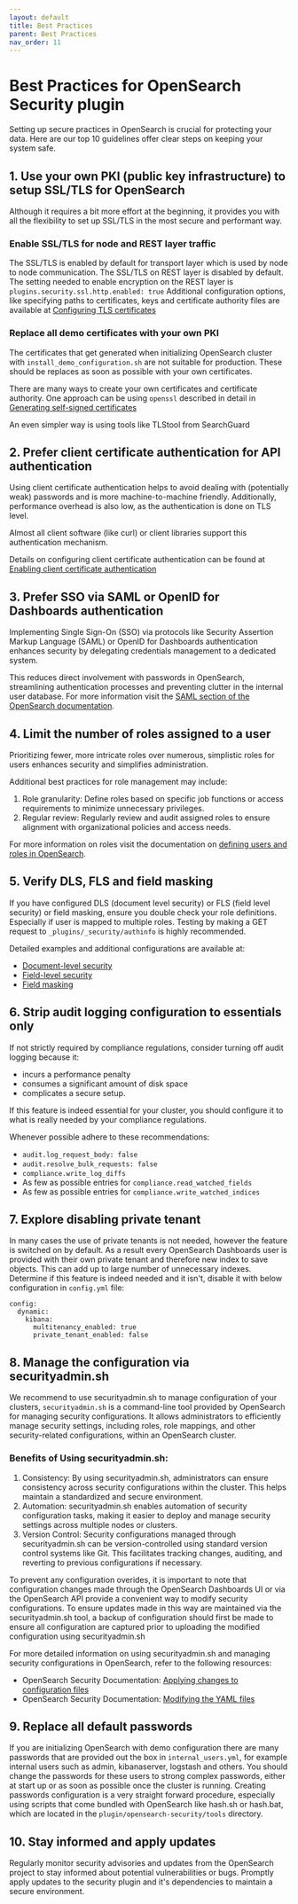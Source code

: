 ```yaml
---
layout: default
title: Best Practices
parent: Best Practices
nav_order: 11
---
```


# Best Practices for OpenSearch Security plugin

Setting up secure practices in OpenSearch is crucial for protecting your data. Here are our top 10 guidelines offer clear steps on keeping your system safe.

## 1. Use your own PKI (public key infrastructure) to setup SSL/TLS for OpenSearch

Although it requires a bit more effort at the beginning, it provides you with all the flexibility to set up SSL/TLS in the most secure and performant way.

### Enable SSL/TLS for node and REST layer traffic
The SSL/TLS is enabled by default for transport layer which is used by node to node communication. The SSL/TLS on REST layer is disabled by default.
The setting needed to enable encryption on the REST layer is `plugins.security.ssl.http.enabled: true`
Additional configuration options, like specifying paths to certificates, keys and certificate authority files are available at [Configuring TLS certificates]({{site.url}}{{site.baseurl}}/security/configuration/tls/)

### Replace all demo certificates with your own PKI
The certificates that get generated when initializing OpenSearch cluster with `install_demo_configuration.sh` are not suitable for production. These should be replaces as soon as possible with your own certificates.

There are many ways to create your own certificates and certificate authority. One approach can be using `openssl` described in detail in [Generating self-signed certificates]({{site.url}}{{site.baseurl}}/security/configuration/generate-certificates/)

An even simpler way is using tools like TLStool from SearchGuard


## 2. Prefer client certificate authentication for API authentication

Using client certificate authentication helps to avoid dealing with (potentially weak) passwords and is more machine-to-machine friendly. Additionally, performance overhead is also low, as the authentication is done on TLS level.

Almost all client software (like curl) or client libraries support this authentication mechanism.

Details on configuring client certificate authentication can be found at [Enabling client certificate authentication]({{site.url}}{{site.baseurl}}/security/authentication-backends/client-auth/#enabling-client-certificate-authentication)


## 3. Prefer SSO via SAML or OpenID for Dashboards authentication

Implementing Single Sign-On (SSO) via protocols like Security Assertion Markup Language (SAML) or OpenID for Dashboards authentication enhances security by delegating credentials management to a dedicated system.

This reduces direct involvement with passwords in OpenSearch, streamlining authentication processes and preventing clutter in the internal user database. For more information visit the [SAML section of the OpenSearch documentation]({{site.url}}{{site.baseurl}}/security/authentication-backends/saml/).

## 4. Limit the number of roles assigned to a user

Prioritizing fewer, more intricate roles over numerous, simplistic roles for users enhances security and simplifies administration.

Additional best practices for role management may include:

1. Role granularity: Define roles based on specific job functions or access requirements to minimize unnecessary privileges.
2. Regular review: Regularly review and audit assigned roles to ensure alignment with organizational policies and access needs.

For more information on roles visit the documentation on [defining users and roles in OpenSearch]({{site.url}}{{site.baseurl}}/security/access-control/users-roles/).

## 5. Verify DLS, FLS and field masking

If you have configured DLS (document level security) or FLS (field level security) or field masking, ensure you double check your role definitions. Especially if user is mapped to multiple roles. Testing by making a GET request to `_plugins/_security/authinfo` is highly recommended. 

Detailed examples and additional configurations are available at:
 - [Document-level security]({{site.url}}{{site.baseurl}}/security/access-control/document-level-security/)
 - [Field-level security]({{site.url}}{{site.baseurl}}/security/access-control/field-level-security/)
 - [Field masking]({{site.url}}{{site.baseurl}}/security/access-control/field-masking/)

## 6. Strip audit logging configuration to essentials only

If not strictly required by compliance regulations, consider turning off audit logging because it:
 - incurs a performance penalty
 - consumes a significant amount of disk space
 - complicates a secure setup.

If this feature is indeed essential for your cluster, you should configure it to what is really needed by your compliance regulations.

Whenever possible adhere to these recommendations:
- `audit.log_request_body: false`
- `audit.resolve_bulk_requests: false`
- `compliance.write_log_diffs`
- As few as possible entries for `compliance.read_watched_fields`
- As few as possible entries for `compliance.write_watched_indices`

## 7. Explore disabling private tenant

In many cases the use of private tenants is not needed, however the feature is switched on by default. As a result every OpenSearch Dashboards user is provided with their own private tenant and therefore new index to save objects. This can add up to large number of unnecessary indexes. Determine if this feature is indeed needed and it isn't, disable it with below configuration in `config.yml` file:
```
config:
  dynamic:
    kibana:
      multitenancy_enabled: true
      private_tenant_enabled: false
```

## 8. Manage the configuration via securityadmin.sh

We recommend to use securityadmin.sh to manage configuration of your clusters, `securityadmin.sh` is a command-line tool provided by OpenSearch for managing security configurations. It allows administrators to efficiently manage security settings, including roles, role mappings, and other security-related configurations, within an OpenSearch cluster.

### Benefits of Using securityadmin.sh:
1. Consistency: By using securityadmin.sh, administrators can ensure consistency across security configurations within the cluster. This helps maintain a standardized and secure environment.
2. Automation: securityadmin.sh enables automation of security configuration tasks, making it easier to deploy and manage security settings across multiple nodes or clusters.
3. Version Control: Security configurations managed through securityadmin.sh can be version-controlled using standard version control systems like Git. This facilitates tracking changes, auditing, and reverting to previous configurations if necessary.

To prevent any configuration overides, it is important to note that configuration changes made through the OpenSearch Dashboards UI or via the OpenSearch API provide a convenient way to modify security configurations. To ensure updates made in this way are maintained via the securityadmin.sh tool, a backup of configuration should first be made to ensure all configuration are captured prior to uploading the modified configuration using securityadmin.sh

For more detailed information on using securityadmin.sh and managing security configurations in OpenSearch, refer to the following resources:
- OpenSearch Security Documentation: [Applying changes to configuration files]({{site.url}}{{site.baseurl}}/security/configuration/security-admin/)
- OpenSearch Security Documentation: [Modifying the YAML files]({{site.url}}{{site.baseurl}}/security/configuration/yaml/)

## 9. Replace all default passwords

If you are initializing OpenSearch with demo configuration there are many passwords that are provided out the box in `internal_users.yml`, for example internal users such as admin, kibanaserver, logstash and others.
You should change the passwords for these users to strong complex passwords, either at start up or as soon as possible once the cluster is running.
Creating passwords configuration is a very straight forward procedure, especially using scripts that come bundled with OpenSearch like hash.sh or hash.bat, which are located in the `plugin/opensearch-security/tools` directory. 

## 10. Stay informed and apply updates

Regularly monitor security advisories and updates from the OpenSearch project to stay informed about potential vulnerabilities or bugs. Promptly apply updates to the security plugin and it's dependencies to maintain a secure environment.